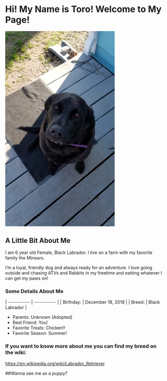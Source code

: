 # Hi! My Name is Toro! Welcome to My Page!
<img src="https://github.com/LL2323/Markdown/blob/main/20210328_172249.jpg" width="350">

## A Little Bit About Me

I am 6 year old Female, Black Labrador. I live on a farm with my favorite family the Minears. 

I’m a loyal, friendly dog and always ready for an adventure. I love going outside and chasing ATVs and Rabbits in my freetime and eatting whatever I can get my paws on!

### Some Details About Me

| ----------- | ----------- |
| Birthday: | December 18, 2018 |
| Breed: | Black Labrador |

 - Parents: Unknown (Adopted)
 - Best Friend: You!
 - Favorite Treats: Chicken!!
 - Favorite Season: Summer!

### If you want to know more about me you can find my breed on the wiki:
https://en.wikipedia.org/wiki/Labrador_Retriever

##Wanna see me as a puppy?

